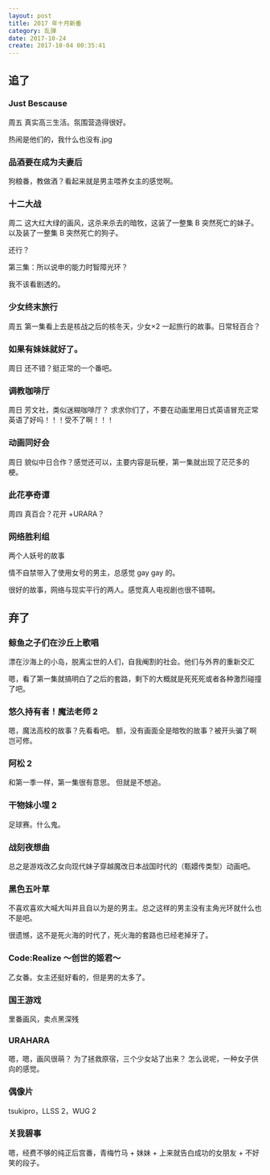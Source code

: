 ```yaml
---
layout: post
title: 2017 年十月新番
category: 乱弹
date: 2017-10-24
create: 2017-10-04 00:35:41
---
```


## 追了

### Just Bescause
周五
真实高三生活。氛围营造得很好。

热闹是他们的，我什么也没有.jpg

### 品酒要在成为夫妻后
狗粮番，教做酒？看起来就是男主喂养女主的感觉啊。

### 十二大战
周二
这大红大绿的画风，这杀来杀去的暗牧，这装了一整集 B 突然死亡的妹子。以及装了一整集 B 突然死亡的狗子。

还行？

第三集：所以说申的能力时智障光环？

我不该看剧透的。

### 少女终末旅行
周五
第一集看上去是核战之后的核冬天，少女×2 一起旅行的故事。日常轻百合？

### 如果有妹妹就好了。
周日
还不错？挺正常的一个番吧。

### 调教咖啡厅
周日
芳文社，类似迷糊咖啡厅？
求求你们了，不要在动画里用日式英语冒充正常英语了好吗！！！受不了啊！！！

### 动画同好会
周日
貌似中日合作？感觉还可以，主要内容是玩梗，第一集就出现了茫茫多的梗。

### 此花亭奇谭
周四
真百合？花开 +URARA？

### 网络胜利组
两个人妖号的故事

情不自禁带入了使用女号的男主，总感觉 gay gay 的。

很好的故事，网络与现实平行的两人。感觉真人电视剧也很不错啊。

## 弃了

### 鲸鱼之子们在沙丘上歌唱
漂在沙海上的小岛，脱离尘世的人们，自我阉割的社会。他们与外界的重新交汇

嗯，看了第一集就搞明白了之后的套路，剩下的大概就是死死死或者各种激烈碰撞了吧。

### 悠久持有者！魔法老师 2
嗯，魔法高校的故事？先看看吧。
额，没有画面全是暗牧的故事？被开头骗了啊岂可修。

### 阿松 2
和第一季一样，第一集很有意思。
但就是不想追。

### 干物妹小埋 2
足球赛。什么鬼。

### 战刻夜想曲
总之是游戏改乙女向现代妹子穿越魔改日本战国时代的（甄嬛传类型）动画吧。

### 黑色五叶草
不喜欢喜欢大喊大叫并且自以为是的男主。总之这样的男主没有主角光环就什么也不是吧。

很遗憾，这不是死火海的时代了，死火海的套路也已经老掉牙了。

### Code:Realize ～创世的姬君～
乙女番。女主还挺好看的，但是男的太多了。

### 国王游戏
里番画风，卖点黑深残

### URAHARA
嗯，嗯，画风很萌？
为了拯救原宿，三个少女站了出来？
怎么说呢，一种女子供向的感觉。

### 偶像片
tsukipro，LLSS 2，WUG 2

### 关我碧事
嗯，经费不够的纯正后宫番，青梅竹马 + 妹妹 + 上来就告白成功的女朋友 + 不好笑的段子。
